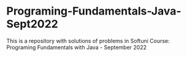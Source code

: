 # Programing-Fundamentals-Java-Sept2022
This is a repository with solutions of problems in Softuni Course: Programing Fundamentals with Java - September 2022
